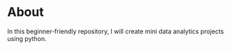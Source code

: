 # About
In this beginner-friendly repository, I will create mini data analytics projects using python.
